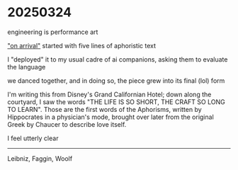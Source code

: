 # 20250324

engineering is performance art

["on arrival"](on-arrival.md) started with five lines of aphoristic text

I "deployed" it to my usual cadre of ai companions, asking them to evaluate the language

we danced together, and in doing so, the piece grew into its final (lol) form

I'm writing this from Disney's Grand Californian Hotel; down along the courtyard, I saw the words "THE LIFE IS SO SHORT, THE CRAFT SO LONG TO LEARN". Those are the first words of the Aphorisms, written by Hippocrates in a physician's mode, brought over later from the original Greek by Chaucer to describe love itself.

I feel utterly clear

***

Leibniz, Faggin, Woolf
